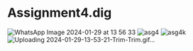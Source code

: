 # Assignment4.dig
![WhatsApp Image 2024-01-29 at 13 56 33](https://github.com/Cemkeles11/Assignment4.dig/assets/132370265/7e06704b-bb43-4495-b08a-dc9802772043)
![asg4](https://github.com/Cemkeles11/Assignment4.dig/assets/132370265/5d3f444c-0108-482f-9007-9fe377a561ef)
![asg4k](https://github.com/Cemkeles11/Assignment4.dig/assets/132370265/bcfbac06-4fdf-4359-a8cb-c849de33343e)
![Uploading 2024-01-29-13-53-21-Trim-Trim.gif…]()
